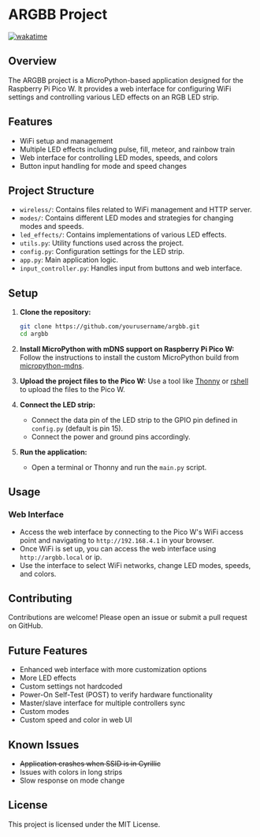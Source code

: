 # ARGBB Project

[![wakatime](https://wakatime.com/badge/user/018ed2aa-e4fd-4336-bab8-464a091e41b7/project/8889d00d-fe2c-4e77-a79c-585d6f138f1a.svg)](https://wakatime.com/badge/user/018ed2aa-e4fd-4336-bab8-464a091e41b7/project/8889d00d-fe2c-4e77-a79c-585d6f138f1a)

## Overview

The ARGBB project is a MicroPython-based application designed for the Raspberry Pi Pico W. It provides a web interface for configuring WiFi settings and controlling various LED effects on an RGB LED strip.

## Features

- WiFi setup and management
- Multiple LED effects including pulse, fill, meteor, and rainbow train
- Web interface for controlling LED modes, speeds, and colors
- Button input handling for mode and speed changes

## Project Structure

- `wireless/`: Contains files related to WiFi management and HTTP server.
- `modes/`: Contains different LED modes and strategies for changing modes and speeds.
- `led_effects/`: Contains implementations of various LED effects.
- `utils.py`: Utility functions used across the project.
- `config.py`: Configuration settings for the LED strip.
- `app.py`: Main application logic.
- `input_controller.py`: Handles input from buttons and web interface.

## Setup

1. **Clone the repository:**

   ```sh
   git clone https://github.com/yourusername/argbb.git
   cd argbb
   ```

2. **Install MicroPython with mDNS support on Raspberry Pi Pico W:**
   Follow the instructions to install the custom MicroPython build from [micropython-mdns](https://github.com/cbrand/micropython-mdns.git).

3. **Upload the project files to the Pico W:**
   Use a tool like [Thonny](https://thonny.org/) or [rshell](https://github.com/dhylands/rshell) to upload the files to the Pico W.

4. **Connect the LED strip:**

   - Connect the data pin of the LED strip to the GPIO pin defined in `config.py` (default is pin 15).
   - Connect the power and ground pins accordingly.

5. **Run the application:**
   - Open a terminal or Thonny and run the `main.py` script.

## Usage

### Web Interface

- Access the web interface by connecting to the Pico W's WiFi access point and navigating to `http://192.168.4.1` in your browser.
- Once WiFi is set up, you can access the web interface using `http://argbb.local` or ip.
- Use the interface to select WiFi networks, change LED modes, speeds, and colors.

## Contributing

Contributions are welcome! Please open an issue or submit a pull request on GitHub.

## Future Features

- Enhanced web interface with more customization options
- More LED effects
- Custom settings not hardcoded
- Power-On Self-Test (POST) to verify hardware functionality
- Master/slave interface for multiple controllers sync
- Custom modes
- Custom speed and color in web UI

## Known Issues

- ~~Application crashes when SSID is in Cyrillic~~
- Issues with colors in long strips
- Slow response on mode change

## License

This project is licensed under the MIT License.
